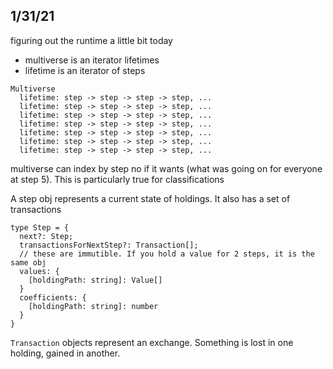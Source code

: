 ## 1/31/21

figuring out the runtime a little bit today

- multiverse is an iterator lifetimes
- lifetime is an iterator of steps

```
Multiverse
  lifetime: step -> step -> step -> step, ...
  lifetime: step -> step -> step -> step, ...
  lifetime: step -> step -> step -> step, ...
  lifetime: step -> step -> step -> step, ...
  lifetime: step -> step -> step -> step, ...
  lifetime: step -> step -> step -> step, ...
  lifetime: step -> step -> step -> step, ...
```

multiverse can index by step no if it wants (what was going on for everyone at step 5). This is particularly true for classifications

A step obj represents a current state of holdings. It also has a set of transactions

```
type Step = {
  next?: Step;
  transactionsForNextStep?: Transaction[];
  // these are immutible. If you hold a value for 2 steps, it is the same obj
  values: {
    [holdingPath: string]: Value[]
  }
  coefficients: {
    [holdingPath: string]: number
  }
}
```

`Transaction` objects represent an exchange. Something is lost in one holding, gained in another.
